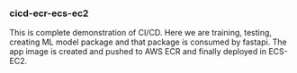 ### cicd-ecr-ecs-ec2

This is complete demonstration of CI/CD. Here we are training, testing, creating ML model package 
and that package is consumed by fastapi. The app image is created and pushed to AWS ECR and finally deployed 
in ECS- EC2.